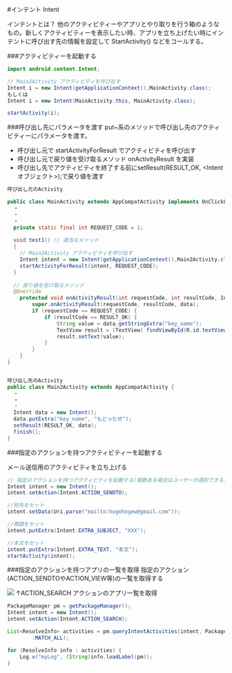 #インテント Intent

インテントとは？
他のアクティビティーやアプリとやり取りを行う箱のようなもの。新しくアクティビティーを表示したい時、アプリを立ち上げたい時にインテントに呼び出す先の情報を設定して StartActivity() などをコールする。


###アクティビティーを起動する

```java
import android.content.Intent;

// Main2Activity アクティビティを呼び出す
Intent i = new Intent(getApplicationContext(),MainActivity.class);
もしくは
Intent i = new Intent(MainActivity.this, MainActivity.class);

startActivity(i);
```

###呼び出し先にパラメータを渡す
put~系のメソッドで呼び出し先のアクティビティーにパラメータを渡す。


* 呼び出し元で startActivityForResult でアクティビティを呼び出す
* 呼び出し元で戻り値を受け取るメソッド onActivityResult を実装
* 呼び出し先でアクティビティを終了する前にsetResult(RESULT_OK, <Intentオブジェクト>);で戻り値を渡す

```java
呼び出し元のActivity

public class MainActivity extends AppCompatActivity implements OnClickListener {
  ・
  ・
  ・
  private static final int REQUEST_CODE = 1;
  
  void test1() // 適当なメソッド
  {
    // Main2Activity アクティビティを呼び出す
    Intent intent = new Intent(getApplicationContext(),Main2Activity.class);
    startActivityForResult(intent, REQUEST_CODE);
  }
  
  // 戻り値を受け取るメソッド
  @Override
    protected void onActivityResult(int requestCode, int resultCode, Intent data) {
        super.onActivityResult(requestCode, resultCode, data);
        if (requestCode == REQUEST_CODE) {
            if (resultCode == RESULT_OK) {
                String value = data.getStringExtra("key_name");
                TextView result = (TextView) findViewById(R.id.textViewResult);
                result.setText(value);
            }
        }
    }
}


呼び出し先のActivity
public class Main2Activity extends AppCompatActivity {
  ・
  ・
  ・
  Intent data = new Intent();
  data.putExtra("key_name", "もどったぜ");
  setResult(RESULT_OK, data);
  finish();
}
```

###指定のアクションを持つアクティビティーを起動する

メール送信用のアクティビティを立ち上げる

```java
// 指定のアクションを持つアクティビティを起動する(複数ある場合はユーザーが選択できる)
Intent intent = new Intent();
intent.setAction(Intent.ACTION_SENDTO);

//宛先をセット
intent.setData(Uri.parse("mailto:hogehogew@gmail.com"));

//標題をセット
intent.putExtra(Intent.EXTRA_SUBJECT, "XXX");

//本文をセット
intent.putExtra(Intent.EXTRA_TEXT, "本文");
startActivity(intent);
```

###指定のアクションを持つアプリの一覧を取得
指定のアクション(ACTION_SENDTOやACTION_VIEW等)の一覧を取得する

![](http://sunsunsoft.com/image/android/app_info_list.png)
↑ACTION_SEARCH アクションのアプリ一覧を取得

```java
PackageManager pm = getPackageManager();
Intent intent = new Intent();
intent.setAction(Intent.ACTION_SEARCH);

List<ResolveInfo> activities = pm.queryIntentActivities(intent, PackageManager
        .MATCH_ALL);

for (ResolveInfo info : activities) {
    Log.v("myLog", (String)info.loadLabel(pm));
}
```